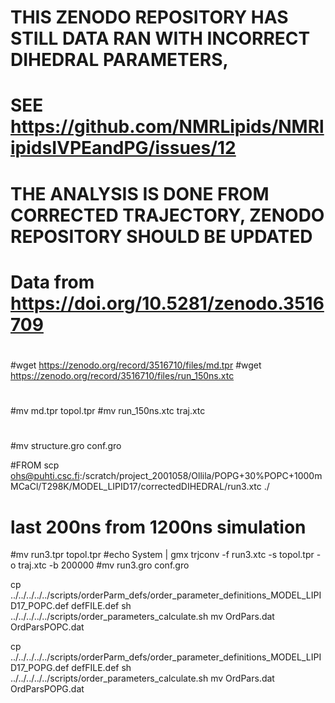 # THIS ZENODO REPOSITORY HAS STILL DATA RAN WITH INCORRECT DIHEDRAL PARAMETERS,
# SEE https://github.com/NMRLipids/NMRlipidsIVPEandPG/issues/12
# THE ANALYSIS IS DONE FROM CORRECTED TRAJECTORY, ZENODO REPOSITORY SHOULD BE UPDATED
#
#
# Data from  https://doi.org/10.5281/zenodo.3516709
#
#wget https://zenodo.org/record/3516710/files/md.tpr
#wget https://zenodo.org/record/3516710/files/run_150ns.xtc
#
#mv md.tpr topol.tpr
#mv run_150ns.xtc traj.xtc
#
#mv structure.gro conf.gro

#FROM scp ohs@puhti.csc.fi:/scratch/project_2001058/Ollila/POPG+30%POPC+1000mMCaCl/T298K/MODEL_LIPID17/correctedDIHEDRAL/run3.xtc ./
# last 200ns from 1200ns simulation
#mv run3.tpr topol.tpr
#echo System | gmx trjconv -f run3.xtc -s topol.tpr -o traj.xtc -b 200000
#mv run3.gro conf.gro

cp  ../../../../../scripts/orderParm_defs/order_parameter_definitions_MODEL_LIPID17_POPC.def defFILE.def
sh ../../../../../scripts/order_parameters_calculate.sh
mv OrdPars.dat OrdParsPOPC.dat

cp  ../../../../../scripts/orderParm_defs/order_parameter_definitions_MODEL_LIPID17_POPG.def defFILE.def
sh ../../../../../scripts/order_parameters_calculate.sh
mv OrdPars.dat OrdParsPOPG.dat
